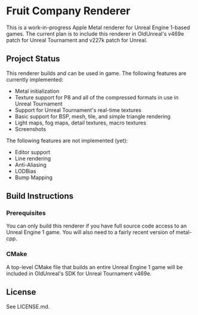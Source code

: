 # Fruit Company Renderer

This is a work-in-progress Apple Metal renderer for Unreal Engine 1-based games. The current plan is to include this renderer in OldUnreal's v469e patch for Unreal Tournament and v227k patch for Unreal.

## Project Status

This renderer builds and can be used in game. The following features are currently implemented:

* Metal initialization
* Texture support for P8 and all of the compressed formats in use in Unreal Tournament
* Support for Unreal Tournament's real-time textures
* Basic support for BSP, mesh, tile, and simple triangle rendering
* Light maps, fog maps, detail textures, macro textures
* Screenshots

The following features are not implemented (yet):

* Editor support
* Line rendering
* Anti-Aliasing
* LODBias
* Bump Mapping

## Build Instructions

### Prerequisites

You can only build this renderer if you have full source code access to an Unreal Engine 1 game. You will also need to a fairly recent version of metal-cpp.

### CMake

A top-level CMake file that builds an entire Unreal Engine 1 game will be included in OldUnreal's SDK for Unreal Tournament v469e.

## License

See LICENSE.md.